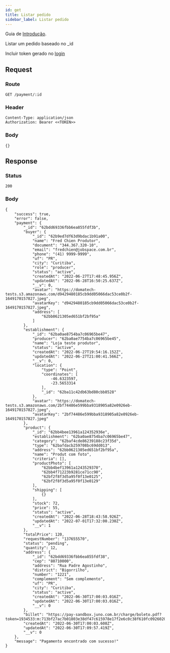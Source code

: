 ```yaml
---
id: get
title: Listar pedido
sidebar_label: Listar pedido
---
```


Guia de [Introdução](introduction.md).

Listar um pedido baseado no _id

Incluir token gerado no [login](authentication)

## Request

### Route

    GET /payment/:id

### Header

    Content-Type: application/json
    Authorization: Bearer <<TOKEN>>

### Body

    {}

## Response

### Status

    200

### Body

    {
        "success": true,
        "error": false,
        "payment": {
            "_id": "62bdd69336fbb6ea855fdf3b",
            "buyer": {
                "_id": "62b9ed7df63d9bdac1b91a00",
                "name": "Fred Chien Produtor",
                "document": "344.367.320-10",
                "email": "fredchien@jobspace.com.br",
                "phone": "(41) 9999-9999",
                "uf": "PR",
                "city": "Curitiba",
                "role": "producer",
                "status": "active",
                "createdAt": "2022-06-27T17:48:45.956Z",
                "updatedAt": "2022-06-28T16:50:25.637Z",
                "__v": 0,
                "avatar": "https://domatech-tests.s3.amazonaws.com/d9429480185cb9dd05066dac53ce0b2f-1649170157827.jpeg",
                "avatarKey": "d9429480185cb9dd05066dac53ce0b2f-1649170157827.jpeg",
                "address": [
                    "62bb0621305ed651bf2bf95a"
                ]
            },
            "establishment": {
                "_id": "62ba0ae8754ba7c06965be47",
                "producer": "62ba0ae7754ba7c06965be45",
                "name": "Loja teste produtor",
                "status": "active",
                "createdAt": "2022-06-27T19:54:16.152Z",
                "updatedAt": "2022-06-27T21:00:41.566Z",
                "__v": 0,
                "location": {
                    "type": "Point",
                    "coordinates": [
                        -46.6323597,
                        -23.5653314
                    ],
                    "_id": "62ba11c42db63bd80cbb8528"
                },
                "avatar": "https://domatech-tests.s3.amazonaws.com/2bf74486e599bba9318905a82e0926eb-1649170157827.jpeg",
                "avatarKey": "2bf74486e599bba9318905a82e0926eb-1649170157827.jpeg"
            },
            "product": {
                "_id": "62bb4bee13961a124352936e",
                "establishment": "62ba0ae8754ba7c06965be47",
                "category": "62baf4cde86239188c23f35d",
                "type": "62bafdacb259708bc69dd013",
                "address": "62bb0621305ed651bf2bf95a",
                "name": "Produt com foto",
                "criteria": [],
                "productPhoto": [
                    "62bb4bef13961a1243529370",
                    "62bb4f71223b9281ce71cc90",
                    "62bf2f8f3d5a95f0f13e0125",
                    "62bf2f8f3d5a95f0f13e0129"
                ],
                "shipping": [
                    {}
                ],
                "stock": 72,
                "price": 55,
                "status": "active",
                "createdAt": "2022-06-28T18:43:58.926Z",
                "updatedAt": "2022-07-01T17:32:00.230Z",
                "__v": 1
            },
            "totalPrice": 120,
            "requestNumber": "137655570",
            "status": "pending",
            "quantity": 12,
            "address": {
                "_id": "62bdd69336fbb6ea855fdf38",
                "cep": "80710000",
                "address": "Rua Padre Agostinho",
                "district": "Bigorrilho",
                "number": "1221",
                "complement": "Sem complemento",
                "uf": "PR",
                "city": "Curitiba",
                "status": "active",
                "createdAt": "2022-06-30T17:00:03.016Z",
                "updatedAt": "2022-06-30T17:00:03.016Z",
                "__v": 0
            },
            "billet": "https://pay-sandbox.juno.com.br/charge/boleto.pdf?token=1934533:m:713bf27ac7b01803e38df47c615978e17f2e6c0c38f610fc092602063218213a",
            "createdAt": "2022-06-30T17:00:03.608Z",
            "updatedAt": "2022-06-30T17:09:57.419Z",
            "__v": 0
        },
        "message": "Pagamento encontrado com sucesso!"
    }